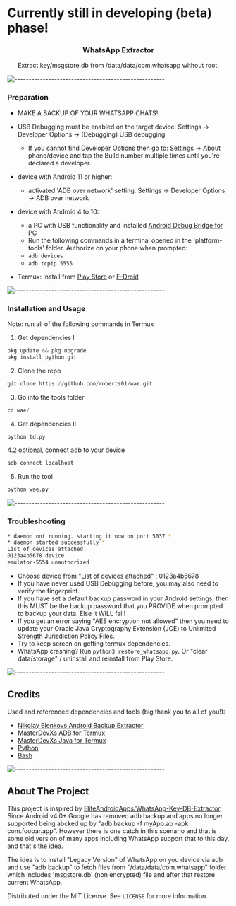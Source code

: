 # Currently still in developing (beta) phase!

<p align="center">
  <h3 align="center">WhatsApp Extractor</h3>
  <p align="center">
    Extract key/msgstore.db from /data/data/com.whatsapp without root.
    <br />
</p>

![-----------------------------------------------------](https://raw.githubusercontent.com/andreasbm/readme/master/assets/lines/aqua.png)

### Preparation 

* MAKE A BACKUP OF YOUR WHATSAPP CHATS!
* USB Debugging must be enabled on the target device: Settings -> Developer Options -> (Debugging) USB debugging  
  * If you cannot find Developer Options then go to: Settings -> About phone/device and tap the Build number multiple times until you're declared a developer.

* device with Android 11 or higher:
  * activated 'ADB over network' setting. Settings -> Developer Options -> ADB over network
* device with Android 4 to 10:
  * a PC with USB functionality and installed [Android Debug Bridge for PC](https://developer.android.com/studio/releases/platform-tools)
  * Run the following commands in a terminal opened in the 'platform-tools' folder. Authorize on your phone when prompted:
   * `adb devices`
   * `adb tcpip 5555`
* Termux: Install from [Play Store](https://play.google.com/store/apps/details?id=com.termux) or [F-Droid](https://f-droid.org/packages/com.termux)

![-----------------------------------------------------](https://raw.githubusercontent.com/andreasbm/readme/master/assets/lines/aqua.png)

### Installation and Usage 
Note: run all of the following commands in Termux

1. Get dependencies I
```python
pkg update && pkg upgrade
pkg install python git
```

2. Clone the repo
```python
git clone https://github.com/roberts01/wae.git
```
3. Go into the tools folder
```python
cd wae/
```

4. Get dependencies II
```python
python td.py
```

4.2 optional, connect adb to your device
```python
adb connect localhost
```

5. Run the tool
```python
python wae.py
```

![-----------------------------------------------------](https://raw.githubusercontent.com/andreasbm/readme/master/assets/lines/aqua.png)

### Troubleshooting

```sh
* daemon not running. starting it now on port 5037 *
* daemon started successfully *
List of devices attached 
0123a4b5678 device
emulator-5554 unauthorized
```
* Choose device from "List of devices attached" : 0123a4b5678
* If you have never used USB Debugging before, you may also need to verify the fingerprint.  
* If you have set a default backup password in your Android settings, then this MUST be the  backup password that you PROVIDE when prompted to backup your data. Else it WILL fail!  
* If you get an error saying "AES encryption not allowed" then you need to update your Oracle Java Cryptography Extension (JCE) to Unlimited Strength Jurisdiction Policy Files.  
* Try to keep screen on getting termux dependencies.
* WhatsApp crashing? Run `python3 restore_whatsapp.py`. Or "clear data/storage" / uninstall and reinstall from Play Store.

![-----------------------------------------------------](https://raw.githubusercontent.com/andreasbm/readme/master/assets/lines/aqua.png)

## Credits
Used and referenced dependencies and tools (big thank you to all of you!):

* [Nikolay Elenkovs Android Backup Extractor](https://github.com/nelenkov/android-backup-extractor/releases)
* [MasterDevXs ADB for Termux](https://github.com/MasterDevX/Termux-ADB)
* [MasterDevXs Java for Termux](https://github.com/MasterDevX/Termux-Java)
* [Python](https://www.python.org/)
* [Bash](https://www.gnu.org/software/bash/)

![-----------------------------------------------------](https://raw.githubusercontent.com/andreasbm/readme/master/assets/lines/aqua.png)

## About The Project

This project is inspired by [EliteAndroidApps/WhatsApp-Key-DB-Extractor](https://github.com/EliteAndroidApps/WhatsApp-Key-DB-Extractor). Since Android v4.0+ Google has removed adb backup and apps no longer supported being abcked up by "adb backup -f myApp.ab -apk com.foobar.app". However there is one catch in this scenario and that is some old version of many apps including WhatsApp support that to this day, and that's the idea.

The idea is to install "Legacy Version" of WhatsApp on you device via adb and use "adb backup" to fetch files from "/data/data/com.whatsapp" folder which includes 'msgstore.db' (non encrypted) file and after that restore current WhatsApp.

Distributed under the MIT License. See `LICENSE` for more information.
